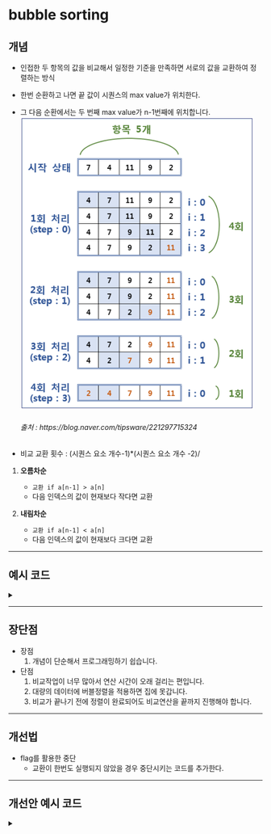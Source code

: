 # bubble sorting

<h2>개념</h2>

- 인접한 두 항목의 값을 비교해서 일정한 기준을 만족하면 서로의 값을 교환하여 정렬하는 방식

- 한번 순환하고 나면 끝 값이 시퀀스의 max value가 위치한다.

- 그 다음 순환에서는 두 번째 max value가 n-1번째에 위치합니다.
  ![Alt text](../../../img/bubblesort.PNG)
  
  <h6>출처 : https://blog.naver.com/tipsware/221297715324</h6>

- 비교 교환 횟수 : (시퀀스 요소 개수-1)*(시퀀스 요소 개수 -2)/
1. **오름차순**
   
   - `교환 if a[n-1] > a[n]`
   - 다음 인덱스의 값이 현재보다 작다면 교환

2. **내림차순**
   
   - `교환 if a[n-1] < a[n]`
   - 다음 인덱스의 값이 현재보다 크다면 교환

---

<h2>예시 코드</h2> 
<details>
<summary> </summary>
<div markdown="1">

```python
def bubblesort(data, increasing = True):
    #오름차순
    if increasing == True:

        for i in range(len(data)-1,0, -1): # 순환마다 불필요한 비교를 방지하기 위한 for문
            for j in range(i): # 순환마다 비교횟수가 1씩 줄어든다.
                if data[j] > data[j+1]: # 교환이 발생하는 조건 : 뒤보다 클 때
                    data[j+1], data[j] = data[j], data[j+1]
    # 내림차순
    else:
        for i in range(len(data)-1,0, -1):
            for j in range(i):
                if data[j] < data[j+1]: # 교환이 발생하는 조건 : 뒤보다 작을 때
                    data[j+1], data[j] = data[j], data[j+1]

    return data

if __name__ == '__main__':
    numbers = [7, 4, 11, 9, 2]

    print(bubblesort(numbers))
    print(bubblesort(numbers, increasing = False))
```

</div>
</details>

---

<h2>장단점</h2>

- 장점
  1. 개념이 단순해서 프로그래밍하기 쉽습니다.
- 단점
  1. 비교작업이 너무 많아서 연산 시간이 오래 걸리는 편입니다.
  2. 대량의 데이터에 버블정렬을 적용하면 집에 못갑니다.
  3. 비교가 끝나기 전에 정렬이 완료되어도 비교연산을 끝까지 진행해야 합니다.

---

<h2>개선법</h2>

- flag를 활용한 중단
  - 교환이 한번도 실행되지 않았을 경우 중단시키는 코드를 추가한다.

---

<h2>개선안 예시 코드</h2> 
<details>
<summary> </summary>
<div markdown="1">

```python
def bubblesort(data, increasing = True):
    #오름차순
    if increasing == True:

        for i in range(len(data)-1,0, -1): # 순환마다 불필요한 비교를 방지하기 위한 for문
            flag = 0
            for j in range(0, i): # 순환마다 비교횟수가 1씩 줄어든다.
                if data[j] > data[j+1]: # 교환이 발생하는 조건 : 뒤보다 클 때
                    data[j+1], data[j] = data[j], data[j+1]
                    flag += 1

            if not flag: # 교환이 없었다면 순환을 멈춘다.
                break

    # 내림차순
    else:
        for i in range(len(data)-1,0, -1):

            flag = 0

            for j in range(0, i):
                if data[j] < data[j+1]: # 교환이 발생하는 조건 : 뒤보다 작을 때
                    data[j+1], data[j] = data[j], data[j+1]
                    flag += 1

            if not flag:
                break

    return data

if __name__ == '__main__':
    numbers = [7, 4, 11, 9, 2]

    print(bubblesort(numbers))
    print(bubblesort(numbers, increasing = False))
```

</div>
</details>
